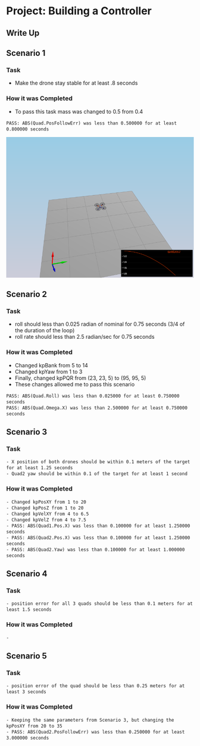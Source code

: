 # Project: Building a Controller
## Write Up

## Scenario 1

### Task

- Make the drone stay stable for at least .8 seconds
    
### How it was Completed

- To pass this task mass was changed to 0.5 from 0.4

```
PASS: ABS(Quad.PosFollowErr) was less than 0.500000 for at least 0.800000 seconds
```

![scenario1](scenario1.png)

## Scenario 2

### Task

- roll should less than 0.025 radian of nominal for 0.75 seconds (3/4 of the duration of the loop)
- roll rate should less than 2.5 radian/sec for 0.75 seconds

### How it was Completed

- Changed kpBank from 5 to 14
- Changed kpYaw from 1 to 3
- Finally, changed kpPQR from (23, 23, 5) to (95, 95, 5)
- These changes allowed me to pass this scenario

```
PASS: ABS(Quad.Roll) was less than 0.025000 for at least 0.750000 seconds
PASS: ABS(Quad.Omega.X) was less than 2.500000 for at least 0.750000 seconds
```

## Scenario 3

### Task
    - X position of both drones should be within 0.1 meters of the target for at least 1.25 seconds
    - Quad2 yaw should be within 0.1 of the target for at least 1 second

### How it was Completed
    - Changed kpPosXY from 1 to 20
    - Changed kpPosZ from 1 to 20
    - Changed kpVelXY from 4 to 6.5
    - Changed kpVelZ from 4 to 7.5
    - PASS: ABS(Quad1.Pos.X) was less than 0.100000 for at least 1.250000 seconds
    - PASS: ABS(Quad2.Pos.X) was less than 0.100000 for at least 1.250000 seconds
    - PASS: ABS(Quad2.Yaw) was less than 0.100000 for at least 1.000000 seconds

## Scenario 4
### Task
    - position error for all 3 quads should be less than 0.1 meters for at least 1.5 seconds
    
### How it was Completed
    - 

## Scenario 5

### Task
    - position error of the quad should be less than 0.25 meters for at least 3 seconds
    
### How it was Completed
    - Keeping the same parameters from Scenario 3, but changing the kpPosXY from 20 to 35
    - PASS: ABS(Quad2.PosFollowErr) was less than 0.250000 for at least 3.000000 seconds
